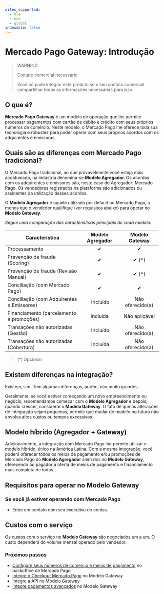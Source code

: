```yaml
---
sites_supported:
  - mla
  - mco
  - global
indexable: false
---
```


# Mercado Pago Gateway: Introdução

> WARNING
>
> Contato comercial necessário
>
> Você só pode integrar este produto se o seu contato comercial compartilhar todas as informações necessárias para isso.

## O que é? 

**Mercado Pago Gateway** é um modelo de operação que lhe permite processar pagamentos com cartão de débito e crédito com seus próprios números de comércio. Neste modelo, o Mercado Pago lhe oferece toda sua tecnologia e robustez para poder operar com seus próprios acordos com os adquirentes e emissoras.

## Quais são as diferenças com Mercado Pago tradicional?

O Mercado Pago tradicional, ao que provavelmente você esteja mais acostumado, na indústria denomina-se **Modelo Agregador.** Os acordos com os adquirentes e emissores são, neste caso do Agregador: Mercado Pago. Os vendedores registrados na plataforma são adicionados ou assinantes da utilização desses acordos.

O **Modelo Agregador** é aquele utilizado por default no Mercado Pago, a menos que o vendedor qualifique (ver requisitos abaixo) para operar no **Modelo Gateway**.

_Segue uma comparação das características principais de cada modelo:_

|Característica| Modelo Agregador | Modelo Gateway |
|---|:---:|:---:|
|Processamento | ✔ | ✔ |
|Prevenção de fraude (Scoring) | ✔ | ✔ (*) |
|Prevenção de fraude (Revisão Manual)  | ✔ | ✔ (*) |
|Conciliação (com Mercado Pago)  | ✔ | ✔ |
|Conciliação (com Adquirentes e Emissores)  | Incluído | Não oferecido(a) |
|Financiamento (parcelamento e promoções)  | Incluída | Não aplicável |
|Transações não autorizadas (Gestão) | Incluído | Não oferecido(a) |
|Transações não autorizadas (Cobertura)  | Incluída | Não oferecido(a) |

> (\*) Opcional

## Existem diferenças na integração?

Existem, sim. Tem algumas diferenças, porém, não muito grandes.

Geralmente, se você estiver começando um novo empreendimento ou negócio, recomendamos começar com o **Modelo Agregador** e depois, quando crescer, considerar o **Modelo Gateway**. O fato de que as alterações de integração sejam pequenas, permite que mudar de modelo no futuro não envolva altos custos ou tempos excessivos.

## Modelo híbrido (Agregador + Gateway)

Adicionalmente, a integração com Mercado Pago lhe permite utilizar o modelo híbrido, único na América Latina. Com a mesma integração, você poderá oferecer todos os meios de pagamento e/ou promoções de Mercado Pago do **Modelo Agregador** além dos no **Modelo Gateway**,  oferecendo ao pagador a oferta de meios de pagamento e financiamento mais completa de todas.

## Requisitos para operar no Modelo Gateway

### Se você já estiver operando com Mercado Pago

* Entre em contato com seu executivo de contas.

## Custos com o serviço

Os custos com o serviço no **Modelo Gateway** são negociados um a um.
O custo dependerá do volume mensal operado pelo vendedor.

### Próximos passos

* [Configure seus números de comercio e meios de pagamento](https://www.mercadopago.com.ar/developers/pt/guides/gateway/general-considerations/configuration) no backoffice de Mercado Pago
* [Integre o Checkout Mercado Pago](https://www.mercadopago.com.ar/developers/es/guides/gateway/web-checkout/receiving-payments) no Modelo Gateway
* [Integre a API](https://www.mercadopago.com.ar/developers/es/guides/gateway/api/receiving-payments) no Modelo Gateway
* [Integre pagamentos avançados](https://www.mercadopago.com.ar/developers/es/guides/gateway/advanced/introduction) no Modelo Gateway
